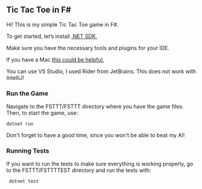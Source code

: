 ## Tic Tac Toe in F#

Hi! This is my simple Tic Tac Toe game in F#.

To get started, let’s install [.NET SDK.](https://dotnet.microsoft.com/en-us/download/dotnet/8.0) 

Make sure you have the necessary tools and plugins for your IDE.

If you have a Mac [this could be helpful.](https://fsharp.org/use/mac/)

You can use VS Studio, I used Rider from JetBrains. 
This does not work with IntelliJ!


### Run the Game

Navigate to the FSTTT/FSTTT directory where you have the game files. Then, to start the game, use:

    dotnet run

Don't forget to have a good time, since you won't be able to beat my AI!


### Running Tests

If you want to run the tests to make sure everything is working properly, 
go to the FSTTT/FSTTTTEST directory and run the tests with:

     dotnet test

